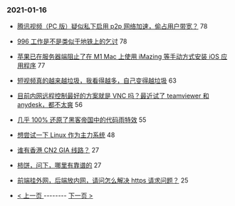### 2021-01-16 
- [腾讯视频（PC 版）疑似私下启用 p2p 网络加速，偷占用户带宽？](https://www.v2ex.com/t/745365) 78
- [996 工作是不是类似于地铁上的乞讨](https://www.v2ex.com/t/745439) 78
- [苹果已在服务器端阻止了在 M1 Mac 上使用 iMazing 等手动方式安装 iOS 应用程序](https://www.v2ex.com/t/745449) 77
- [短视频真的越来越垃圾，我看得越多，自己变得越垃圾](https://www.v2ex.com/t/745432) 63
- [目前内网远程控制最好的方案就是 VNC 吗？最近试了 teamviewer 和 anydesk，都不太爽](https://www.v2ex.com/t/745358) 56
- [几乎 100% 还原了黑客帝国中的代码雨特效](https://www.v2ex.com/t/745451) 55
- [想尝试一下 Linux 作为主力系统](https://www.v2ex.com/t/745492) 48
- [谁有香港 CN2 GIA 线路？](https://www.v2ex.com/t/745382) 27
- [柿饼，问下，哪里有靠谱的](https://www.v2ex.com/t/745411) 27
- [前端挂外网，后端放内网，请问怎么解决 https 请求问题？](https://www.v2ex.com/t/745385) 25 

- [ < 上一页 ](https://github.com/able8/v2ex-hot-record/blob/master/2021-01-15.md) -------- [ 下一页 > ](https://github.com/able8/v2ex-hot-record/blob/master/2021-01-17.md)